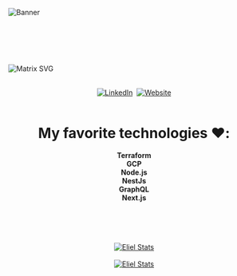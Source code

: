 ![Banner](https://elielgaspar.xyz/static/banner.png)


<br>
<br>
<br>
<br>

![Matrix SVG](https://raw.githubusercontent.com/rodrigograca31/rodrigograca31/master/matrix.svg)

<div align="center">
<br>
<a href="https://www.linkedin.com/in/eliel-michelmann-gaspar-5374a2195/"><img src="https://img.shields.io/badge/linkedin-%230077B5.svg?&style=for-the-badge&logo=linkedin&logoColor=white" alt="LinkedIn" /></a>&nbsp;
<a href="https://elielgaspar.xyz"><img alt="Website" src="https://img.shields.io/website?style=for-the-badge&up_message=portfolio&url=https%3A%2F%2Fkkvanonymous.github.io%2F"></a>
</div>

<br>

<div align="center">

  # My favorite technologies ❤️:
  <strong>Terraform</strong>
  <br />
  <strong>GCP</strong>
  <br />
  <strong>Node.js</strong>
  <br />
  <strong>NestJs</strong>
  <br />
  <strong>GraphQL</strong>
  <br />
  <strong>Next.js</strong> 
</div>



<br>
<br>
<br>
<br>



<div align="center">
<a href=""><img src="https://github-readme-stats.vercel.app/api/top-langs/?username=griffan113&theme=dracula" alt="Eliel Stats" /></a>
</div>
<br />
<div align="center">
<a href=""><img src="https://github-readme-stats.vercel.app/api?username=griffan113&show_icons=true&theme=dracula" alt="Eliel Stats" /></a>
</div>
